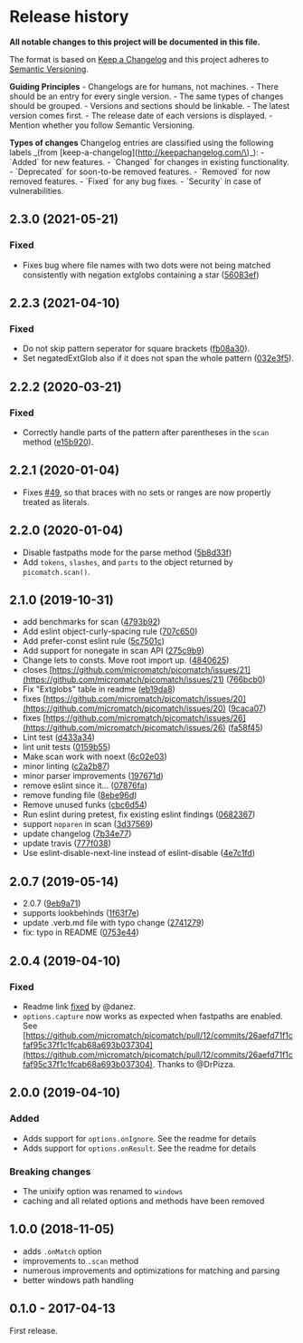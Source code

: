 # Release history

**All notable changes to this project will be documented in this file.**

The format is based on [Keep a Changelog](http://keepachangelog.com/en/1.0.0/) and this project adheres to [Semantic Versioning](http://semver.org/spec/v2.0.0.html).

**Guiding Principles** - Changelogs are for humans, not machines. - There should be an entry for every single version. - The same types of changes should be grouped. - Versions and sections should be linkable. - The latest version comes first. - The release date of each versions is displayed. - Mention whether you follow Semantic Versioning.

**Types of changes** Changelog entries are classified using the following labels \_\(from \[keep-a-changelog\]\(http://keepachangelog.com/\)\_\): - \`Added\` for new features. - \`Changed\` for changes in existing functionality. - \`Deprecated\` for soon-to-be removed features. - \`Removed\` for now removed features. - \`Fixed\` for any bug fixes. - \`Security\` in case of vulnerabilities.

## 2.3.0 \(2021-05-21\)

### Fixed

* Fixes bug where file names with two dots were not being matched consistently with negation extglobs containing a star \([56083ef](https://github.com/micromatch/picomatch/commit/56083ef)\)

## 2.2.3 \(2021-04-10\)

### Fixed

* Do not skip pattern seperator for square brackets \([fb08a30](https://github.com/micromatch/picomatch/commit/fb08a30)\).
* Set negatedExtGlob also if it does not span the whole pattern \([032e3f5](https://github.com/micromatch/picomatch/commit/032e3f5)\).

## 2.2.2 \(2020-03-21\)

### Fixed

* Correctly handle parts of the pattern after parentheses in the `scan` method \([e15b920](https://github.com/micromatch/picomatch/commit/e15b920)\).

## 2.2.1 \(2020-01-04\)

* Fixes [\#49](https://github.com/micromatch/picomatch/issues/49), so that braces with no sets or ranges are now propertly treated as literals.

## 2.2.0 \(2020-01-04\)

* Disable fastpaths mode for the parse method \([5b8d33f](https://github.com/micromatch/picomatch/commit/5b8d33f)\)
* Add `tokens`, `slashes`, and `parts` to the object returned by `picomatch.scan()`.

## 2.1.0 \(2019-10-31\)

* add benchmarks for scan \([4793b92](https://github.com/micromatch/picomatch/commit/4793b92)\)
* Add eslint object-curly-spacing rule \([707c650](https://github.com/micromatch/picomatch/commit/707c650)\)
* Add prefer-const eslint rule \([5c7501c](https://github.com/micromatch/picomatch/commit/5c7501c)\)
* Add support for nonegate in scan API \([275c9b9](https://github.com/micromatch/picomatch/commit/275c9b9)\)
* Change lets to consts. Move root import up. \([4840625](https://github.com/micromatch/picomatch/commit/4840625)\)
* closes [https://github.com/micromatch/picomatch/issues/21](https://github.com/micromatch/picomatch/issues/21) \([766bcb0](https://github.com/micromatch/picomatch/commit/766bcb0)\)
* Fix "Extglobs" table in readme \([eb19da8](https://github.com/micromatch/picomatch/commit/eb19da8)\)
* fixes [https://github.com/micromatch/picomatch/issues/20](https://github.com/micromatch/picomatch/issues/20) \([9caca07](https://github.com/micromatch/picomatch/commit/9caca07)\)
* fixes [https://github.com/micromatch/picomatch/issues/26](https://github.com/micromatch/picomatch/issues/26) \([fa58f45](https://github.com/micromatch/picomatch/commit/fa58f45)\)
* Lint test \([d433a34](https://github.com/micromatch/picomatch/commit/d433a34)\)
* lint unit tests \([0159b55](https://github.com/micromatch/picomatch/commit/0159b55)\)
* Make scan work with noext \([6c02e03](https://github.com/micromatch/picomatch/commit/6c02e03)\)
* minor linting \([c2a2b87](https://github.com/micromatch/picomatch/commit/c2a2b87)\)
* minor parser improvements \([197671d](https://github.com/micromatch/picomatch/commit/197671d)\)
* remove eslint since it... \([07876fa](https://github.com/micromatch/picomatch/commit/07876fa)\)
* remove funding file \([8ebe96d](https://github.com/micromatch/picomatch/commit/8ebe96d)\)
* Remove unused funks \([cbc6d54](https://github.com/micromatch/picomatch/commit/cbc6d54)\)
* Run eslint during pretest, fix existing eslint findings \([0682367](https://github.com/micromatch/picomatch/commit/0682367)\)
* support `noparen` in scan \([3d37569](https://github.com/micromatch/picomatch/commit/3d37569)\)
* update changelog \([7b34e77](https://github.com/micromatch/picomatch/commit/7b34e77)\)
* update travis \([777f038](https://github.com/micromatch/picomatch/commit/777f038)\)
* Use eslint-disable-next-line instead of eslint-disable \([4e7c1fd](https://github.com/micromatch/picomatch/commit/4e7c1fd)\)

## 2.0.7 \(2019-05-14\)

* 2.0.7 \([9eb9a71](https://github.com/micromatch/picomatch/commit/9eb9a71)\)
* supports lookbehinds \([1f63f7e](https://github.com/micromatch/picomatch/commit/1f63f7e)\)
* update .verb.md file with typo change \([2741279](https://github.com/micromatch/picomatch/commit/2741279)\)
* fix: typo in README \([0753e44](https://github.com/micromatch/picomatch/commit/0753e44)\)

## 2.0.4 \(2019-04-10\)

### Fixed

* Readme link [fixed](https://github.com/micromatch/picomatch/pull/13/commits/a96ab3aa2b11b6861c23289964613d85563b05df) by @danez.
* `options.capture` now works as expected when fastpaths are enabled. See [https://github.com/micromatch/picomatch/pull/12/commits/26aefd71f1cfaf95c37f1c1fcab68a693b037304](https://github.com/micromatch/picomatch/pull/12/commits/26aefd71f1cfaf95c37f1c1fcab68a693b037304). Thanks to @DrPizza.

## 2.0.0 \(2019-04-10\)

### Added

* Adds support for `options.onIgnore`. See the readme for details
* Adds support for `options.onResult`. See the readme for details

### Breaking changes

* The unixify option was renamed to `windows`
* caching and all related options and methods have been removed

## 1.0.0 \(2018-11-05\)

* adds `.onMatch` option
* improvements to `.scan` method
* numerous improvements and optimizations for matching and parsing
* better windows path handling

## 0.1.0 - 2017-04-13

First release.

